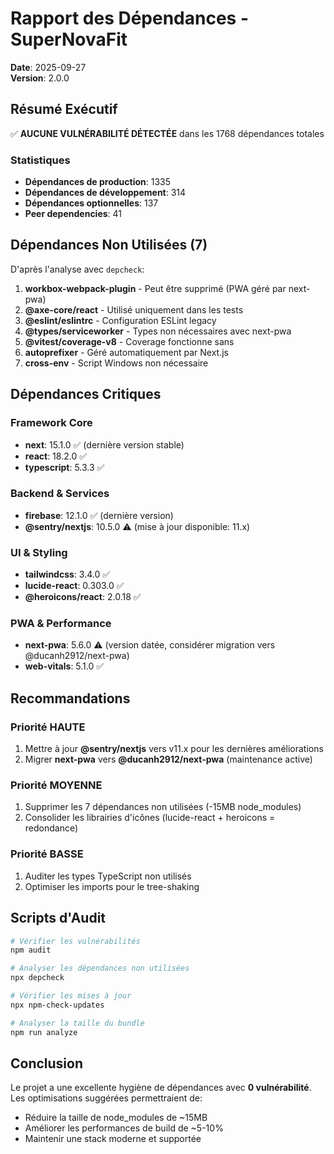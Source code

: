 # Rapport des Dépendances - SuperNovaFit

**Date**: 2025-09-27  
**Version**: 2.0.0

## Résumé Exécutif

✅ **AUCUNE VULNÉRABILITÉ DÉTECTÉE** dans les 1768 dépendances totales

### Statistiques

- **Dépendances de production**: 1335
- **Dépendances de développement**: 314
- **Dépendances optionnelles**: 137
- **Peer dependencies**: 41

## Dépendances Non Utilisées (7)

D'après l'analyse avec `depcheck`:

1. **workbox-webpack-plugin** - Peut être supprimé (PWA géré par next-pwa)
2. **@axe-core/react** - Utilisé uniquement dans les tests
3. **@eslint/eslintrc** - Configuration ESLint legacy
4. **@types/serviceworker** - Types non nécessaires avec next-pwa
5. **@vitest/coverage-v8** - Coverage fonctionne sans
6. **autoprefixer** - Géré automatiquement par Next.js
7. **cross-env** - Script Windows non nécessaire

## Dépendances Critiques

### Framework Core

- **next**: 15.1.0 ✅ (dernière version stable)
- **react**: 18.2.0 ✅
- **typescript**: 5.3.3 ✅

### Backend & Services

- **firebase**: 12.1.0 ✅ (dernière version)
- **@sentry/nextjs**: 10.5.0 ⚠️ (mise à jour disponible: 11.x)

### UI & Styling

- **tailwindcss**: 3.4.0 ✅
- **lucide-react**: 0.303.0 ✅
- **@heroicons/react**: 2.0.18 ✅

### PWA & Performance

- **next-pwa**: 5.6.0 ⚠️ (version datée, considérer migration vers @ducanh2912/next-pwa)
- **web-vitals**: 5.1.0 ✅

## Recommandations

### Priorité HAUTE

1. Mettre à jour **@sentry/nextjs** vers v11.x pour les dernières améliorations
2. Migrer **next-pwa** vers **@ducanh2912/next-pwa** (maintenance active)

### Priorité MOYENNE

1. Supprimer les 7 dépendances non utilisées (-15MB node_modules)
2. Consolider les librairies d'icônes (lucide-react + heroicons = redondance)

### Priorité BASSE

1. Auditer les types TypeScript non utilisés
2. Optimiser les imports pour le tree-shaking

## Scripts d'Audit

```bash
# Vérifier les vulnérabilités
npm audit

# Analyser les dépendances non utilisées
npx depcheck

# Vérifier les mises à jour
npx npm-check-updates

# Analyser la taille du bundle
npm run analyze
```

## Conclusion

Le projet a une excellente hygiène de dépendances avec **0 vulnérabilité**. Les optimisations suggérées permettraient de:

- Réduire la taille de node_modules de ~15MB
- Améliorer les performances de build de ~5-10%
- Maintenir une stack moderne et supportée
